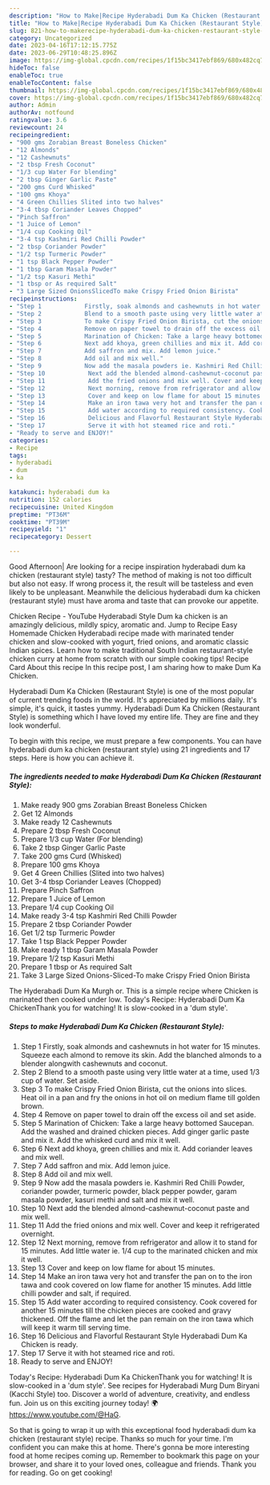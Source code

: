 ```yaml
---
description: "How to Make|Recipe Hyderabadi Dum Ka Chicken (Restaurant Style) {That is Delicious"
title: "How to Make|Recipe Hyderabadi Dum Ka Chicken (Restaurant Style) {That is Delicious"
slug: 821-how-to-makerecipe-hyderabadi-dum-ka-chicken-restaurant-style-that-is-delicious
category: Uncategorized
date: 2023-04-16T17:12:15.775Z
date: 2023-06-29T10:48:25.896Z
image: https://img-global.cpcdn.com/recipes/1f15bc3417ebf869/680x482cq70/hyderabadi-dum-ka-chicken-restaurant-style-recipe-main-photo.jpg
hideToc: false
enableToc: true
enableTocContent: false
thumbnail: https://img-global.cpcdn.com/recipes/1f15bc3417ebf869/680x482cq70/hyderabadi-dum-ka-chicken-restaurant-style-recipe-main-photo.jpg
cover: https://img-global.cpcdn.com/recipes/1f15bc3417ebf869/680x482cq70/hyderabadi-dum-ka-chicken-restaurant-style-recipe-main-photo.jpg
author: Admin
authorAv: notfound
ratingvalue: 3.6
reviewcount: 24
recipeingredient:
- "900 gms Zorabian Breast Boneless Chicken"
- "12 Almonds"
- "12 Cashewnuts"
- "2 tbsp Fresh Coconut"
- "1/3 cup Water For blending"
- "2 tbsp Ginger Garlic Paste"
- "200 gms Curd Whisked"
- "100 gms Khoya"
- "4 Green Chillies Slited into two halves"
- "3-4 tbsp Coriander Leaves Chopped"
- "Pinch Saffron"
- "1 Juice of Lemon"
- "1/4 cup Cooking Oil"
- "3-4 tsp Kashmiri Red Chilli Powder"
- "2 tbsp Coriander Powder"
- "1/2 tsp Turmeric Powder"
- "1 tsp Black Pepper Powder"
- "1 tbsp Garam Masala Powder"
- "1/2 tsp Kasuri Methi"
- "1 tbsp or As required Salt"
- "3 Large Sized OnionsSlicedTo make Crispy Fried Onion Birista"
recipeinstructions:
- "Step 1            Firstly, soak almonds and cashewnuts in hot water for 15 minutes. Squeeze each almond to remove its skin. Add the blanched almonds to a blender alongwith cashewnuts and coconut."
- "Step 2            Blend to a smooth paste using very little water at a time, used 1/3 cup of water. Set aside."
- "Step 3            To make Crispy Fried Onion Birista, cut the onions into slices. Heat oil in a pan and fry the onions in hot oil on medium flame till golden brown."
- "Step 4            Remove on paper towel to drain off the excess oil and set aside."
- "Step 5            Marination of Chicken: Take a large heavy bottomed Saucepan. Add the washed and drained chicken pieces. Add ginger garlic paste and mix it. Add the whisked curd and mix it well."
- "Step 6            Next add khoya, green chillies and mix it. Add coriander leaves and mix well."
- "Step 7            Add saffron and mix. Add lemon juice."
- "Step 8            Add oil and mix well."
- "Step 9            Now add the masala powders ie. Kashmiri Red Chilli Powder, coriander powder, turmeric powder, black pepper powder, garam masala powder, kasuri methi and salt and mix it well."
- "Step 10            Next add the blended almond-cashewnut-coconut paste and mix well."
- "Step 11            Add the fried onions and mix well. Cover and keep it refrigerated overnight."
- "Step 12            Next morning, remove from refrigerator and allow it to stand for 15 minutes. Add little water ie. 1/4 cup to the marinated chicken and mix it well."
- "Step 13            Cover and keep on low flame for about 15 minutes."
- "Step 14            Make an iron tawa very hot and transfer the pan on to the iron tawa and cook covered on low flame for another 15 minutes. Add little chilli powder and salt, if required."
- "Step 15            Add water according to required consistency. Cook covered for another 15 minutes till the chicken pieces are cooked and gravy thickened. Off the flame and let the pan remain on the iron tawa which will keep it warm till serving time."
- "Step 16            Delicious and Flavorful Restaurant Style Hyderabadi Dum Ka Chicken is ready."
- "Step 17            Serve it with hot steamed rice and roti."
- "Ready to serve and ENJOY!"
categories:
- Recipe
tags:
- hyderabadi
- dum
- ka

katakunci: hyderabadi dum ka 
nutrition: 152 calories
recipecuisine: United Kingdom
preptime: "PT36M"
cooktime: "PT39M"
recipeyield: "1"
recipecategory: Dessert

---
```



Good Afternoon| Are looking for a recipe inspiration hyderabadi dum ka chicken (restaurant style) tasty? The method of making is not too difficult but also not easy. If wrong process it, the result will be tasteless and even likely to be unpleasant. Meanwhile the delicious hyderabadi dum ka chicken (restaurant style) must have aroma and taste that can provoke our appetite.





Chicken Recipe - YouTube Hyderabadi Style Dum ka chicken is an amazingly delicious, mildly spicy, aromatic and. Jump to Recipe Easy Homemade Chicken Hyderabadi recipe made with marinated tender chicken and slow-cooked with yogurt, fried onions, and aromatic classic Indian spices. Learn how to make traditional South Indian restaurant-style chicken curry at home from scratch with our simple cooking tips! Recipe Card About this recipe In this recipe post, I am sharing how to make Dum Ka Chicken.

Hyderabadi Dum Ka Chicken (Restaurant Style) is one of the most popular of current trending foods in the world. It's appreciated by millions daily. It's simple, it's quick, it tastes yummy. Hyderabadi Dum Ka Chicken (Restaurant Style) is something which I have loved my entire life. They are fine and they look wonderful.


To begin with this recipe, we must prepare a few components. You can have hyderabadi dum ka chicken (restaurant style) using 21 ingredients and 17 steps. Here is how you can achieve it.

<!--inarticleads1-->

##### The ingredients needed to make Hyderabadi Dum Ka Chicken (Restaurant Style):

1. Make ready 900 gms Zorabian Breast Boneless Chicken
1. Get 12 Almonds
1. Make ready 12 Cashewnuts
1. Prepare 2 tbsp Fresh Coconut
1. Prepare 1/3 cup Water (For blending)
1. Take 2 tbsp Ginger Garlic Paste
1. Take 200 gms Curd (Whisked)
1. Prepare 100 gms Khoya
1. Get 4 Green Chillies (Slited into two halves)
1. Get 3-4 tbsp Coriander Leaves (Chopped)
1. Prepare Pinch Saffron
1. Prepare 1 Juice of Lemon
1. Prepare 1/4 cup Cooking Oil
1. Make ready 3-4 tsp Kashmiri Red Chilli Powder
1. Prepare 2 tbsp Coriander Powder
1. Get 1/2 tsp Turmeric Powder
1. Take 1 tsp Black Pepper Powder
1. Make ready 1 tbsp Garam Masala Powder
1. Prepare 1/2 tsp Kasuri Methi
1. Prepare 1 tbsp or As required Salt
1. Take 3 Large Sized Onions-Sliced-To make Crispy Fried Onion Birista


The Hyderabadi Dum Ka Murgh or. This is a simple recipe where Chicken is marinated then cooked under low. Today&#39;s Recipe: Hyderabadi Dum Ka ChickenThank you for watching! It is slow-cooked in a &#39;dum style&#39;. 

<!--inarticleads2-->

##### Steps to make Hyderabadi Dum Ka Chicken (Restaurant Style):

1. Step 1            Firstly, soak almonds and cashewnuts in hot water for 15 minutes. Squeeze each almond to remove its skin. Add the blanched almonds to a blender alongwith cashewnuts and coconut.
1. Step 2            Blend to a smooth paste using very little water at a time, used 1/3 cup of water. Set aside.
1. Step 3            To make Crispy Fried Onion Birista, cut the onions into slices. Heat oil in a pan and fry the onions in hot oil on medium flame till golden brown.
1. Step 4            Remove on paper towel to drain off the excess oil and set aside.
1. Step 5            Marination of Chicken: Take a large heavy bottomed Saucepan. Add the washed and drained chicken pieces. Add ginger garlic paste and mix it. Add the whisked curd and mix it well.
1. Step 6            Next add khoya, green chillies and mix it. Add coriander leaves and mix well.
1. Step 7            Add saffron and mix. Add lemon juice.
1. Step 8            Add oil and mix well.
1. Step 9            Now add the masala powders ie. Kashmiri Red Chilli Powder, coriander powder, turmeric powder, black pepper powder, garam masala powder, kasuri methi and salt and mix it well.
1. Step 10            Next add the blended almond-cashewnut-coconut paste and mix well.
1. Step 11            Add the fried onions and mix well. Cover and keep it refrigerated overnight.
1. Step 12            Next morning, remove from refrigerator and allow it to stand for 15 minutes. Add little water ie. 1/4 cup to the marinated chicken and mix it well.
1. Step 13            Cover and keep on low flame for about 15 minutes.
1. Step 14            Make an iron tawa very hot and transfer the pan on to the iron tawa and cook covered on low flame for another 15 minutes. Add little chilli powder and salt, if required.
1. Step 15            Add water according to required consistency. Cook covered for another 15 minutes till the chicken pieces are cooked and gravy thickened. Off the flame and let the pan remain on the iron tawa which will keep it warm till serving time.
1. Step 16            Delicious and Flavorful Restaurant Style Hyderabadi Dum Ka Chicken is ready.
1. Step 17            Serve it with hot steamed rice and roti.
1. Ready to serve and ENJOY!

Today&#39;s Recipe: Hyderabadi Dum Ka ChickenThank you for watching! It is slow-cooked in a &#39;dum style&#39;. See recipes for Hyderabadi Murg Dum Biryani (Kacchi Style) too. Discover a world of adventure, creativity, and endless fun. Join us on this exciting journey today! 🌍 https://www.youtube.com/@HaG. 

So that is going to wrap it up with this exceptional food hyderabadi dum ka chicken (restaurant style) recipe. Thanks so much for your time. I'm confident you can make this at home. There's gonna be more interesting food at home recipes coming up. Remember to bookmark this page on your browser, and share it to your loved ones, colleague and friends. Thank you for reading. Go on get cooking!
